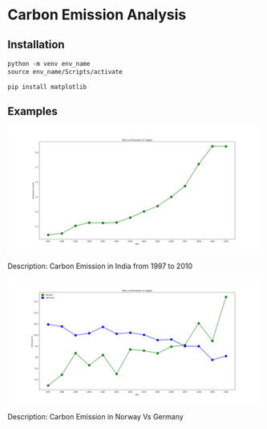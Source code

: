 # Carbon Emission Analysis

## Installation
``` 
python -m venv env_name
source env_name/Scripts/activate
```
```
pip install matplotlib
```

## Examples

![India 2003](/img/India.png)

Description: Carbon Emission in India from 1997 to 2010

![Norway Vs Germany](/img/NorwayVsGermany.png)

Description: Carbon Emission in Norway Vs Germany
